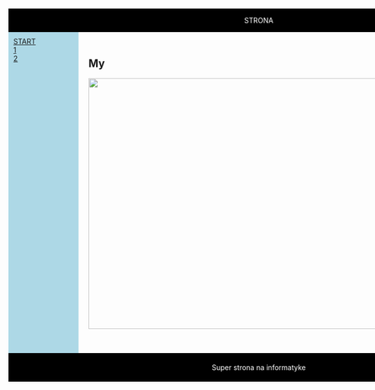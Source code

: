 # <!DOCTYPE HTML>
<html lang="pl">
<head>
  <meta charset="ulf-8"/>
  <title> </title>
  <meta name="description" content= "dfadaf"/>
  <meta name="keywords" content="shfjdhdfhus"/>
  <meta http-equiv="X-UA-Compatible" content="IE=edge,chrome=1"/>
  <style>
  #container
  {
      width: 1000px;
      margin-left:auto;
      margin-right:auto;
  }
  #logo
  {
  background-color: black;
  color: white;
  text-align:center;
  padding:15px;
  }
    #nav
  {
  float:left;
  background-color:lightblue;
  width:120px;
  min-height:620px;
  padding:10px;
  }
    #content
  {
   float:left;
   padding:20px;
   width:640px;
  }
    #ad
  {
   float:left;
   width:160px;
   min-height:620px;
   padding:10px;
   background-color:lightblue;
  }
    #footer
  {
   clear:both;
   background-color:black;
   color:white;
   text-align:center;
   padding:20px;
   }
 
 
  </style>
</head>

<body>
<div id="container">
   <div id="logo"
     <h1>STRONA</h1>
  </div>
  <div id="nav">
  <a href="index.html"> START <a/><br/>
  <a href="coś.html"> 1 <a/> <br/>
  <a href="coś4.html"> 2 <a/> <br/>
 
   </div>
   <div id="content">
   <h2> My </h2> 
   <img src="zdjecie3.JPG" width="600" height="500"/>
 
   </div>
   <div id="ad">
     <img src="dog.PNG " width="160" height="300"/>
   

  </div>
  
   <div id="footer">
  Super strona na informatyke
  </div>
  
  
  </div>
</body>
</html>
